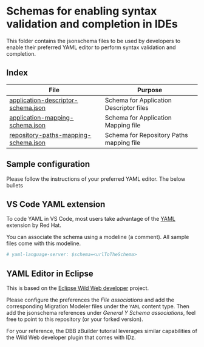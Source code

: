 # Schemas for enabling syntax validation and completion in IDEs

This folder contains the jsonschema files to be used by developers to enable their preferred YAML editor to perform syntax validation and completion.

## Index

| File | Purpose |
| --   |  --     | 
| [application-descriptor-schema.json](application-descriptor-schema.json) | Schema for Application Descriptor files |
| [application-mapping-schema.json](application-mapping-schema.json) | Schema for Application Mapping file |
| [repository-paths-mapping-schema.json](repository-paths-mapping-schema.json) | Schema for Repository Paths mapping file |

## Sample configuration

Please follow the instructions of your preferred YAML editor. The below bullets 

## VS Code YAML extension

To code YAML in VS Code, most users take advantage of the [YAML](https://marketplace.visualstudio.com/items?itemName=redhat.vscode-yaml) extension by Red Hat. 

You can associate the schema using a modeline (a comment). All sample files come with this modeline.

```yaml
# yaml-language-server: $schema=<urlToTheSchema>
```

## YAML Editor in Eclipse

This is based on the [Eclipse Wild Web developer](https://projects.eclipse.org/projects/tools.wildwebdeveloper) project. 

Please configure the preferences the *File associations* and add the corresponding Migration Modeler files under the `YAML` content type. Then add the jsonschema references under *General Y Schema associations*, feel free to point to this repository (or your forked version).

For your reference, the DBB zBuilder tutorial leverages similar capabilities of the Wild Web developer plugin that comes with IDz. 

